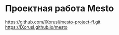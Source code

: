 # Проектная работа Mesto
https://github.com/IXorusI/mesto-project-ff.git
https://IXorusI.github.io/mesto
  
